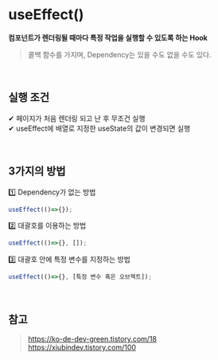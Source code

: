 # useEffect()
**컴포넌트가 렌더링될 때마다 특정 작업을 실행할 수 있도록 하는 Hook**
> 콜백 함수를 가지며, Dependency는 있을 수도 없을 수도 있다.

<br/>

## 실행 조건
✔ 페이지가 처음 렌더링 되고 난 후 무조건 실행  
✔ useEffect에 배열로 지정한 useState의 값이 변경되면 실행

<br/>

## 3가지의 방법
1️⃣ Dependency가 없는 방법
```javascript
useEffect(()=>{});
```
2️⃣ 대괄호를 이용하는 방법
```javascript
useEffect(()=>{}, []);
```
3️⃣ 대괄호 안에 특정 변수를 지정하는 방법
```javascript
useEffect(()=>{}, [특정 변수 혹은 오브젝트]);
```

<br/>

## 참고
> https://ko-de-dev-green.tistory.com/18  
> https://xiubindev.tistory.com/100
